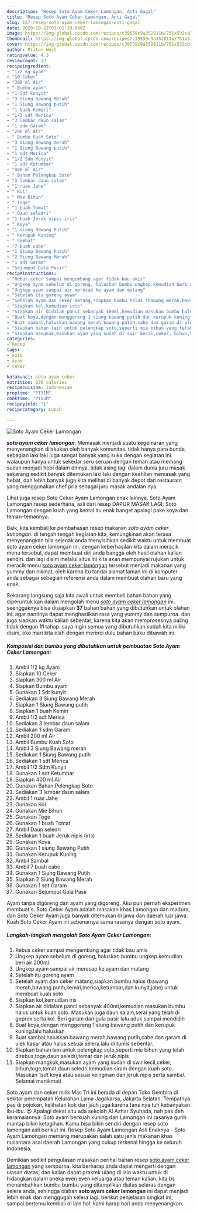 ```yaml
---
description: "Resep Soto Ayam Ceker Lamongan, Anti Gagal"
title: "Resep Soto Ayam Ceker Lamongan, Anti Gagal"
slug: 147-resep-soto-ayam-ceker-lamongan-anti-gagal
date: 2020-10-22T01:01:19.040Z
image: https://img-global.cpcdn.com/recipes/c39559c9a352811b/751x532cq70/soto-ayam-ceker-lamongan-foto-resep-utama.jpg
thumbnail: https://img-global.cpcdn.com/recipes/c39559c9a352811b/751x532cq70/soto-ayam-ceker-lamongan-foto-resep-utama.jpg
cover: https://img-global.cpcdn.com/recipes/c39559c9a352811b/751x532cq70/soto-ayam-ceker-lamongan-foto-resep-utama.jpg
author: Milton West
ratingvalue: 4.3
reviewcount: 13
recipeingredient:
- "1/2 kg Ayam"
- "10 Ceker"
- "300 ml Air"
- " Bumbu ayam"
- "1 Sdt kunyit"
- "3 Siung Bawang Merah"
- "1 Siung Bawang putih"
- "1 buah Kemiri"
- "1/2 sdt Merica"
- "3 lembar daun salam"
- "1 sdm Garam"
- "200 ml Air"
- " Bumbu Kuah Soto"
- "3 Siung Bawang merah"
- "1 Siung Bawang putih"
- "1 sdt Merica"
- "1/2 Sdm Kunyit"
- "1 sdt Ketumbar"
- "400 ml Air"
- " Bahan Pelengkap Soto"
- "3 lembar daun salam"
- "1 ruas Jahe"
- " Kol"
- " Mie Bihun"
- " Toge"
- "1 buah Tomat"
- " Daun seledri"
- "1 buah Jeruk nipis iris"
- " Koya"
- "1 siung Bawang Putih"
- " Kerupuk Kuning"
- " Sambal"
- "7 buah cabe"
- "1 Siung Bawang Putih"
- "2 Siung Bawang Merah"
- "1 sdt Garam"
- "Sejumput Gula Pasir"
recipeinstructions:
- "Rebus ceker sampai mengembang agar tidak bau amis"
- "Ungkep ayam sebelum di goreng, haluskan bumbu ungkep.kemudian beri air 200ml."
- "Ungkep ayam sampai air meresap ke ayam dan matang"
- "Setelah itu goreng ayam"
- "Setelah ayam dan ceker matang,siapkan bumbu halus (bawang merah,bawang putih,kemiri,merica,ketumbar,dan kunyit,jahe) untuk membuat kuah soto"
- "Siapkan kol,kemudian iris"
- "Siapkan air didalam panci sebanyak 400ml,kemudian masukan bumbu halus untuk kuah soto. Masukan juga daun salam,serai yang telah di geprek serta kol. Beri garam dan gula pasir lalu aduk sampai mendidih"
- "Buat koya,dengan menggoreng 1 siung bawang putih dan kerupuk kuning.lalu haluskan"
- "Buat sambal,haluskan bawang merah,bawang putih,cabe dan garam di ulek kasar atau halus sesuai selera lalu di tumis sebentar."
- "Siapkan bahan lain untuk pelengkap soto,seperti mie bihun yang telah direbus,toge,daun seledri,tomat dan jeruk nipis"
- "Siapkan mangkuk,masukan ayam yang sudah di swir kecil,ceker, bihun,toge,tomat,daun seledri kemudian siram dengan kuah soto. Masukan 1sdt koya atau sesuai keinginan dan jeruk nipis serta sambal. Selamat menikmati"
categories:
- Resep
tags:
- soto
- ayam
- ceker

katakunci: soto ayam ceker 
nutrition: 276 calories
recipecuisine: Indonesian
preptime: "PT31M"
cooktime: "PT53M"
recipeyield: "1"
recipecategory: Lunch

---
```



![Soto Ayam Ceker Lamongan](https://img-global.cpcdn.com/recipes/c39559c9a352811b/751x532cq70/soto-ayam-ceker-lamongan-foto-resep-utama.jpg)

<b><i>soto ayam ceker lamongan</i></b>, Memasak menjadi suatu kegemaran yang menyenangkan dilakukan oleh banyak komunitas. tidak hanya para bunda, sebagian laki laki juga sangat banyak yang suka dengan kegiatan ini. walaupun hanya untuk sekedar seru seruan dengan teman atau memang sudah menjadi hobi dalam dirinya. tidak asing lagi dalam dunia juru masak sekarang sedikit banyak ditemukan laki laki dengan keahlian memasak yang hebat, dan lebih banyak juga kita melihat di banyak depot dan restaurant yang menggunakan chef pria sebagai juru masak andalan nya.

Lihat juga resep Soto Ceker Ayam Lamongan enak lainnya. Soto Ayam Lamongan resep sederhana, asli dari resep DAPUR MASAK LAGI. Soto Lamongan dengan kuah yang kental itu enak banget apalagi pake koya dan teman-temannya.

Baik, kita kembali ke pembahasan resep makanan <i>soto ayam ceker lamongan</i>. di tengah tengah kegiatan kita, kemungkinan akan terasa menyenangkan bila sejenak anda menyisihkan sedikit waktu untuk membuat soto ayam ceker lamongan ini. dengan keberhasilan kita dalam meracik menu tersebut, dapat membuat diri anda bangga oleh hasil olahan kalian sendiri. dan lagi disini melalui situs ini kita akan mempunyai rujukan untuk meracik menu <u>soto ayam ceker lamongan</u> tersebut menjadi makanan yang yummy dan nikmat, oleh karena itu tandai alamat laman ini di komputer anda sebagai sebagian referensi anda dalam membuat olahan baru yang enak.


Sekarang langsung saja kita awali untuk membeli bahan bahan yang diperuntuk kan dalam mengolah menu <u><i>soto ayam ceker lamongan</i></u> ini. seenggaknya bisa disiapkan <b>37</b> bahan bahan yang dibutuhkan untuk olahan ini. agar nantinya dapat menghasilkan rasa yang yummy dan sempurna. dan juga siapkan waktu kalian sebentar, karena kita akan memprosesnya paling tidak dengan <b>11</b> tahap. saya ingin semua yang dibutuhkan sudah kita miliki disini, oke mari kita olah dengan merinci dulu bahan baku dibawah ini.

<!--inarticleads1-->

##### Komposisi dan bumbu yang dibutuhkan untuk pembuatan Soto Ayam Ceker Lamongan:

1. Ambil 1/2 kg Ayam
1. Siapkan 10 Ceker
1. Siapkan 300 ml Air
1. Siapkan  Bumbu ayam
1. Gunakan 1 Sdt kunyit
1. Sediakan 3 Siung Bawang Merah
1. Siapkan 1 Siung Bawang putih
1. Siapkan 1 buah Kemiri
1. Ambil 1/2 sdt Merica
1. Sediakan 3 lembar daun salam
1. Sediakan 1 sdm Garam
1. Ambil 200 ml Air
1. Ambil  Bumbu Kuah Soto
1. Ambil 3 Siung Bawang merah
1. Sediakan 1 Siung Bawang putih
1. Sediakan 1 sdt Merica
1. Ambil 1/2 Sdm Kunyit
1. Gunakan 1 sdt Ketumbar
1. Siapkan 400 ml Air
1. Gunakan  Bahan Pelengkap Soto
1. Sediakan 3 lembar daun salam
1. Ambil 1 ruas Jahe
1. Gunakan  Kol
1. Gunakan  Mie Bihun
1. Gunakan  Toge
1. Gunakan 1 buah Tomat
1. Ambil  Daun seledri
1. Sediakan 1 buah Jeruk nipis (iris)
1. Gunakan  Koya
1. Gunakan 1 siung Bawang Putih
1. Gunakan  Kerupuk Kuning
1. Ambil  Sambal
1. Ambil 7 buah cabe
1. Gunakan 1 Siung Bawang Putih
1. Siapkan 2 Siung Bawang Merah
1. Gunakan 1 sdt Garam
1. Gunakan Sejumput Gula Pasir


Ayam tanpa digoreng dan ayam yang digoreng. Aku pun pernah eksperimen membuat s. Soto Ceker Ayam adalah masakan khas Lamongan dan madura, dan Soto Ceker Ayam juga banyak ditemukan di jawa dan daerah luar jawa. Kuah Soto Ceker Ayam ini sebenarnya sama rasanya dengan soto ayam. 

<!--inarticleads2-->

##### Langkah-langkah mengolah Soto Ayam Ceker Lamongan:

1. Rebus ceker sampai mengembang agar tidak bau amis
1. Ungkep ayam sebelum di goreng, haluskan bumbu ungkep.kemudian beri air 200ml.
1. Ungkep ayam sampai air meresap ke ayam dan matang
1. Setelah itu goreng ayam
1. Setelah ayam dan ceker matang,siapkan bumbu halus (bawang merah,bawang putih,kemiri,merica,ketumbar,dan kunyit,jahe) untuk membuat kuah soto
1. Siapkan kol,kemudian iris
1. Siapkan air didalam panci sebanyak 400ml,kemudian masukan bumbu halus untuk kuah soto. Masukan juga daun salam,serai yang telah di geprek serta kol. Beri garam dan gula pasir lalu aduk sampai mendidih
1. Buat koya,dengan menggoreng 1 siung bawang putih dan kerupuk kuning.lalu haluskan
1. Buat sambal,haluskan bawang merah,bawang putih,cabe dan garam di ulek kasar atau halus sesuai selera lalu di tumis sebentar.
1. Siapkan bahan lain untuk pelengkap soto,seperti mie bihun yang telah direbus,toge,daun seledri,tomat dan jeruk nipis
1. Siapkan mangkuk,masukan ayam yang sudah di swir kecil,ceker, bihun,toge,tomat,daun seledri kemudian siram dengan kuah soto. Masukan 1sdt koya atau sesuai keinginan dan jeruk nipis serta sambal. Selamat menikmati


Soto ayam dan ceker milik Mas Tri ini berada di depan Toko Gembira di sekitar perempatan Kelurahan Lama Jagakarsa, Jakarta Selatan. Tempatnya pas di pojokan, kelihatan kok dari jauh juga karena fans nya tuh kebanyakan ibu-ibu. 😍 Apalagi dekat situ ada sekolah Al Azhar Syuhada, nah pas deh keramaiannya. Soto ayam berkuah kuning dari Lamongan ini rasanya gurih mantap bikin ketagihan. Kamu bisa bikin sendiri dengan resep soto lamongan asli berikut ini. Resep Soto Ayam Lamongan Asli Enaknya - Soto Ayam Lamongan memang merupakan salah satu jenis makanan khas nusantara asal daerah Lamongan yang cukup terkenal hingga ke seluruh Indonesia. 

Demikian sedikit pengulasan masakan perihal bahan resep <u>soto ayam ceker lamongan</u> yang sempurna. kita berharap anda dapat mengerti dengan ulasan diatas, dan kalian dapat praktek ulang di lain waktu untuk di hidangkan dalam aneka even even keluarga atau teman kalian. kita bs menambahkan bumbu bumbu yang ditampilkan diatas selaras dengan selera anda, sehingga olahan <b>soto ayam ceker lamongan</b> ini dapat menjadi lebih enak dan menggugah selera lagi. berikut penjelasan singkat ini, sampai bertemu kembali di lain hal. kami harap hari anda menyenangkan.
